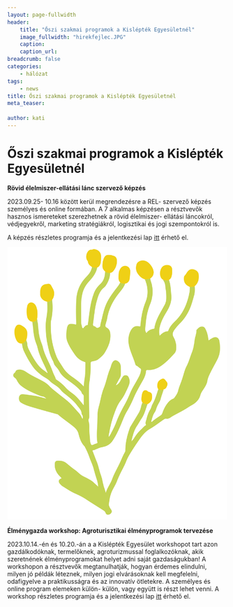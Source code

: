 ```yaml
---
layout: page-fullwidth
header: 
    title: "Őszi szakmai programok a Kislépték Egyesületnél"
    image_fullwidth: "hirekfejlec.JPG"
    caption:
    caption_url: 
breadcrumb: false
categories:
    - hálózat
tags:
    - news
title: Őszi szakmai programok a Kislépték Egyesületnél
meta_teaser: 

author: kati
---
```

# Őszi szakmai programok a Kislépték Egyesületnél #

**Rövid élelmiszer-ellátási lánc szervező képzés**

2023.09.25- 10.16 között kerül megrendezésre a REL- szervező képzés személyes és online formában. A 7 alkalmas képzésen a résztvevők hasznos ismereteket szerezhetnek a rövid élelmiszer- ellátási láncokról, védjegyekről, marketing stratégiákról, logisztikai és jogi szempontokról is. 

A képzés részletes programja és a jelentkezési lap [itt](https://kisleptek.hu/tudastar/rel-szervezo-kepzes/ujabb-rel-szervezok-kepzest-inditunk-2023-szeptembereben/) érhető el. 

![kakas](/images/grafinoveny2.jpg#oldaltores)

**Élménygazda workshop: Agroturisztikai élményprogramok tervezése**

2023.10.14.-én és 10.20.-án a a Kislépték Egyesület workshopot tart azon gazdálkodóknak, termelőknek, agroturizmussal foglalkozóknak, akik szeretnének élményprogramokat helyet adni saját gazdaságukban! 
A workshopon a résztvevők megtanulhatják, hogyan érdemes elindulni, milyen jó példák léteznek, milyen jogi elvárásoknak kell megfelelni, odafigyelve a praktikusságra és az innovatív ötletekre. A személyes és online program elemeken külön- külön, vagy együtt is részt lehet venni. 
A workshop részletes programja és a jelentkezési lap [itt](https://kisleptek.hu/hirek/10-14/) érhető el. 
